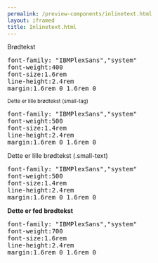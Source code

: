 ```yaml
--- 
permalink: /preview-components/inlinetext.html
layout: iframed 
title: Inlinetext.html
---
```

<div class="container">
    <div class="row">
        <div class="col-12 col-md-6">
            <p>Brødtekst</p>
        </div>
        <div class="col-12 col-md-6">
            <pre>font-family: "IBMPlexSans","system"<br>font-weight:400<br>font-size:1.6rem<br>line-height:2.4rem<br>margin:1.6rem 0 1.6rem 0</pre>
        </div>
    </div>
    <div class="row">
        <div class="col-12 col-md-6">
            <p><small>Dette er lille brødtekst (small-tag)</small></p>
        </div>
        <div class="col-12 col-md-6">
            <pre>font-family: "IBMPlexSans","system"<br>font-weight:500<br>font-size:1.4rem<br>line-height:2.4rem<br>margin:1.6rem 0 1.6rem 0</pre>
        </div>
    </div>
    <div class="row">
        <div class="col-12 col-md-6">
            <p class="small-text">Dette er lille brødtekst (.small-text)</p>
        </div>
        <div class="col-12 col-md-6">
            <pre>font-family: "IBMPlexSans","system"<br>font-weight:500<br>font-size:1.4rem<br>line-height:2.4rem<br>margin:1.6rem 0 1.6rem 0</pre>
        </div>
    </div>
    <div class="row">
        <div class="col-12 col-md-6">
            <p><strong>Dette er fed brødtekst</strong></p>
        </div>
        <div class="col-12 col-md-6">
            <pre>font-family: "IBMPlexSans","system"<br>font-weight:700<br>font-size:1.6rem<br>line-height:2.4rem<br>margin:1.6rem 0 1.6rem 0</pre>
        </div>
    </div>
</div>